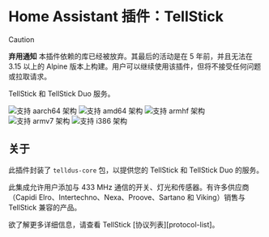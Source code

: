 # Home Assistant 插件：TellStick

> [!CAUTION]
> **弃用通知**
> 本插件依赖的库已经被放弃。其最后的活动是在 5 年前，并且无法在 3.15 以上的 Alpine 版本上构建。用户可以继续使用该插件，但将不接受任何问题或拉取请求。

TellStick 和 TellStick Duo 服务。

![支持 aarch64 架构][aarch64-shield] ![支持 amd64 架构][amd64-shield] ![支持 armhf 架构][armhf-shield] ![支持 armv7 架构][armv7-shield] ![支持 i386 架构][i386-shield]

## 关于

此插件封装了 `telldus-core` 包，以提供您的 TellStick 和 TellStick Duo 的服务。

此集成允许用户添加与 433 MHz 通信的开关、灯光和传感器。有许多供应商（Capidi Elro、Intertechno、Nexa、Proove、Sartano 和 Viking）销售与 TellStick 兼容的产品。

欲了解更多详细信息，请查看 TellStick [协议列表][protocol-list]。


[aarch64-shield]: https://img.shields.io/badge/aarch64-yes-green.svg
[amd64-shield]: https://img.shields.io/badge/amd64-yes-green.svg
[armhf-shield]: https://img.shields.io/badge/armhf-yes-green.svg
[armv7-shield]: https://img.shields.io/badge/armv7-yes-green.svg
[i386-shield]: https://img.shields.io/badge/i386-yes-green.svg